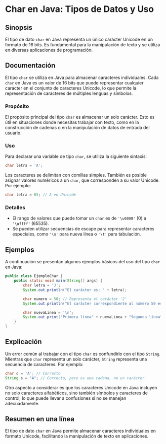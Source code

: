 <!--
Meta Description: # Char en Java: Tipos de Datos y Uso ## Sinopsis El tipo de dato `char` en Java representa un único carácter Unicode en un formato de 16 bits. Es fund...
Meta Keywords: char, java, caracteres, tipo, carácter
-->

# Char en Java: Tipos de Datos y Uso

## Sinopsis
El tipo de dato `char` en Java representa un único carácter Unicode en un formato de 16 bits. Es fundamental para la manipulación de texto y se utiliza en diversas aplicaciones de programación.

## Documentación
El tipo `char` se utiliza en Java para almacenar caracteres individuales. Cada `char` en Java es un valor de 16 bits que puede representar cualquier carácter en el conjunto de caracteres Unicode, lo que permite la representación de caracteres de múltiples lenguas y símbolos.

### Propósito
El propósito principal del tipo `char` es almacenar un solo carácter. Esto es útil en situaciones donde necesitas trabajar con texto, como en la construcción de cadenas o en la manipulación de datos de entrada del usuario.

### Uso
Para declarar una variable de tipo `char`, se utiliza la siguiente sintaxis:

```java
char letra = 'A';
```

Los caracteres se delimitan con comillas simples. También es posible asignar valores numéricos a un `char`, que corresponden a su valor Unicode. Por ejemplo:

```java
char letra = 65; // A en Unicode
```

### Detalles
- El rango de valores que puede tomar un `char` es de `'\u0000'` (0) a `'\uffff'` (65535).
- Se pueden utilizar secuencias de escape para representar caracteres especiales, como `'\n'` para nueva línea o `'\t'` para tabulación.

## Ejemplos
A continuación se presentan algunos ejemplos básicos del uso del tipo `char` en Java:

```java
public class EjemploChar {
    public static void main(String[] args) {
        char letra = 'J';
        System.out.println("El carácter es: " + letra);

        char numero = 50; // Representa el carácter '2'
        System.out.println("El carácter correspondiente al número 50 es: " + numero);

        char nuevaLinea = '\n';
        System.out.print("Primera línea" + nuevaLinea + "Segunda línea");
    }
}
```

## Explicación
Un error común al trabajar con el tipo `char` es confundirlo con el tipo `String`. Mientras que `char` representa un solo carácter, `String` representa una secuencia de caracteres. Por ejemplo:

```java
char c = 'A'; // Correcto
String s = "A"; // Correcto, pero es una cadena, no un carácter
```

Otro aspecto a considerar es que los caracteres Unicode en Java incluyen no solo caracteres alfabéticos, sino también símbolos y caracteres de control, lo que puede llevar a confusiones si no se manejan adecuadamente.

## Resumen en una línea
El tipo de dato `char` en Java permite almacenar caracteres individuales en formato Unicode, facilitando la manipulación de texto en aplicaciones.